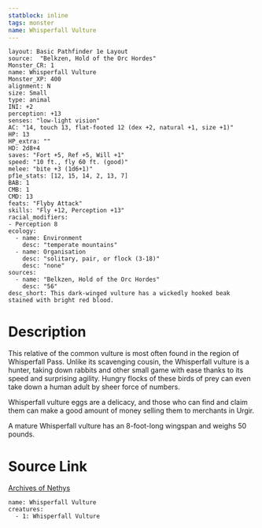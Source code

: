 ```yaml
---
statblock: inline
tags: monster
name: Whisperfall Vulture
---
```

```statblock
layout: Basic Pathfinder 1e Layout
source:  "Belkzen, Hold of the Orc Hordes"
Monster_CR: 1
name: Whisperfall Vulture
Monster_XP: 400
alignment: N
size: Small
type: animal
INI: +2
perception: +13
senses: "low-light vision"
AC: "14, touch 13, flat-footed 12 (dex +2, natural +1, size +1)"
HP: 13
HP_extra: ""
HD: 2d8+4
saves: "Fort +5, Ref +5, Will +1"
speed: "10 ft., fly 60 ft. (good)"
melee: "bite +3 (1d6+1)"
pf1e_stats: [12, 15, 14, 2, 13, 7]
BAB: 1
CMB: 1
CMD: 13
feats: "Flyby Attack"
skills: "Fly +12, Perception +13"
racial_modifiers:
- Perception 8
ecology:
  - name: Environment
    desc: "temperate mountains"
  - name: Organisation
    desc: "solitary, pair, or flock (3-18)"
    desc: "none"
sources:
  - name: "Belkzen, Hold of the Orc Hordes"
    desc: "56"
desc_short: This dark-winged vulture has a wickedly hooked beak stained with bright red blood.
```
# Description
This relative of the common vulture is most often found in the region of Whisperfall Pass. Unlike its scavenging cousin, the Whisperfall vulture is a hunter, taking down rabbits and other small game with ease thanks to its speed and surprising agility. Hungry flocks of these birds of prey can even take down a human adult by sheer force of numbers.

 Whisperfall vulture eggs are a delicacy, and those who can find and claim them can make a good amount of money selling them to merchants in Urgir.

 A mature Whisperfall vulture has an 8-foot-long wingspan and weighs 50 pounds.
# Source Link
[Archives of Nethys](https://aonprd.com/MonsterDisplay.aspx?ItemName=Whisperfall%20Vulture)
```encounter-table
name: Whisperfall Vulture
creatures:
  - 1: Whisperfall Vulture
```
